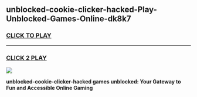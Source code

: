 
## unblocked-cookie-clicker-hacked-Play-Unblocked-Games-Online-dk8k7
<h3>
<a href="https://premium76.site?title=unblocked-cookie-clicker-hacked&ref=25A">CLICK TO PLAY</a></h3>
<hr>

<h3>
<a href="https://premium76.site?title=unblocked-cookie-clicker-hacked&ref=25A">CLICK 2 PLAY</a>
  
</h3>

<a href="https://premium76.site?title=unblocked-cookie-clicker-hacked&ref=25A"><img src="https://clearcache.store/games.png"></a>


**unblocked-cookie-clicker-hacked games unblocked: Your Gateway to Fun and Accessible Online Gaming**
